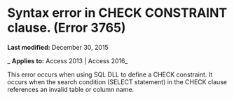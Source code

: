 
# Syntax error in CHECK CONSTRAINT clause. (Error 3765)

 **Last modified:** December 30, 2015

 _ **Applies to:** Access 2013 | Access 2016_

This error occurs when using SQL DLL to define a CHECK constraint. It occurs when the search condition (SELECT statement) in the CHECK clause references an invalid table or column name.

